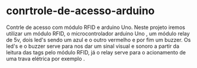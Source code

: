  # conrtrole-de-acesso-arduino
Contrle de acesso com módulo RFID e arduino Uno.
Neste projeto iremos utilizar um módulo RFID, o microcontrolador arduino Uno , um módulo relay de 5v, dois led's sendo um azul e o outro vermelho  e por fim um buzzer.
Os led's e o buzzer serve para nos dar um sinal visual e sonoro a partir da leitura das tags pelo módulo RFID, já o relay serve para o acionamento  de uma trava elétrica por exemplo .
